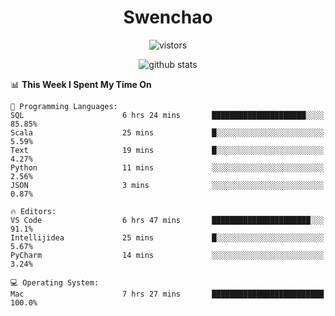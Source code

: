 <h1 align="center">Swenchao</h3>

<p align="center">
  <img src="https://visitor-badge.glitch.me/badge?page_id=Swenchao" alt="vistors" />
</p>

<p align="center">
  <img src="https://github-readme-stats.vercel.app/api?username=Swenchao&count_private=true&show_icons=true&theme=vue-dark&hide_title=true" alt="github stats" />
</p>

<!--START_SECTION:waka-->
📊 **This Week I Spent My Time On** 

```text
💬 Programming Languages: 
SQL                      6 hrs 24 mins       █████████████████████░░░░   85.85% 
Scala                    25 mins             █░░░░░░░░░░░░░░░░░░░░░░░░   5.59% 
Text                     19 mins             █░░░░░░░░░░░░░░░░░░░░░░░░   4.27% 
Python                   11 mins             ░░░░░░░░░░░░░░░░░░░░░░░░░   2.56% 
JSON                     3 mins              ░░░░░░░░░░░░░░░░░░░░░░░░░   0.87%

🔥 Editors: 
VS Code                  6 hrs 47 mins       ██████████████████████░░░   91.1% 
Intellijidea             25 mins             █░░░░░░░░░░░░░░░░░░░░░░░░   5.67% 
PyCharm                  14 mins             ░░░░░░░░░░░░░░░░░░░░░░░░░   3.24%

💻 Operating System: 
Mac                      7 hrs 27 mins       █████████████████████████   100.0%

```


<!--END_SECTION:waka-->
